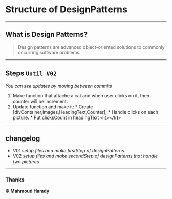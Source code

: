 # Structure of DesignPatterns 
----
## What is Design Patterns?
> Design patterns are advanced object-oriented solutions to commonly occurring software problems.
----
## Steps ``` Until V02 ```
*You can see updates by moving between commits*
1. Make function that attache a cat and when user clicks on it, then counter will be increment.
2. Update function and make it:
        * Create [divContainer,Images,HeadingText,Counter];
        * Handle clicks on each picture.
        * Put clicksCount in headingText ```<h1></h1>```
----
## changelog
* V01 *setup files and make firstStep of designPatterns*
* V02 *setup files and make secondStep of designPatterns that handle two pictures*
----
### Thanks 
**&copy; Mahmoud Hamdy**